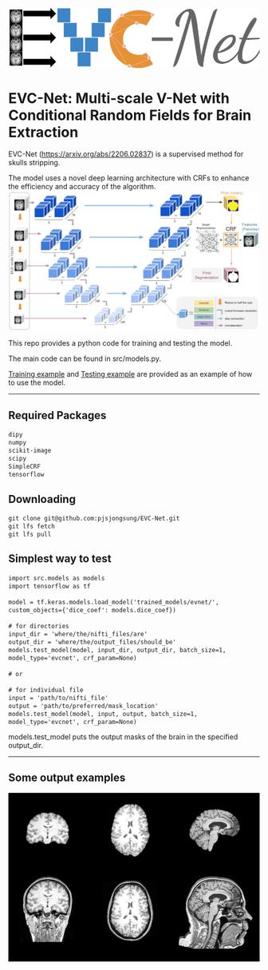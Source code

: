 <p align="center">
  <img src="test_images/logo.png" />
</p>

# EVC-Net: Multi-scale V-Net with Conditional Random Fields for Brain Extraction
EVC-Net (https://arxiv.org/abs/2206.02837) is a supervised method for skulls stripping.

The model uses a novel deep learning architecture with CRFs to enhance the efficiency and accuracy of the algorithm.
<img src='test_images/model_flow.png' width=1000>

This repo provides a python code for training and testing the model.

The main code can be found in src/models.py.

[Training example](examples/training_example.ipynb) and [Testing example](examples/testing_example.ipynb) are provided as an example of how to use the model.
***
## Required Packages
```
dipy
numpy
scikit-image
scipy
SimpleCRF
tensorflow
```

## Downloading
```
git clone git@github.com:pjsjongsung/EVC-Net.git
git lfs fetch
git lfs pull
```

## Simplest way to test
```
import src.models as models
import tensorflow as tf

model = tf.keras.models.load_model('trained_models/evnet/', custom_objects={'dice_coef': models.dice_coef})

# for directories
input_dir = 'where/the/nifti_files/are'
output_dir = 'where/the/output_files/should_be'
models.test_model(model, input_dir, output_dir, batch_size=1, model_type='evcnet', crf_param=None)

# or

# for individual file
input = 'path/to/nifti_file'
output = 'path/to/preferred/mask_location'
models.test_model(model, input, output, batch_size=1, model_type='evcnet', crf_param=None)
```
models.test_model puts the output masks of the brain in the specified output_dir.

***
## Some output examples
<img src='test_images/readme_figure.png' width=1000>
